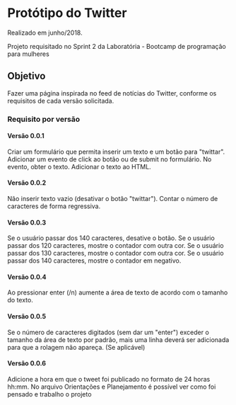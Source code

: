  # Protótipo do Twitter
Realizado em junho/2018.

Projeto requisitado no Sprint 2 da Laboratória - Bootcamp de programação para mulheres


## Objetivo
Fazer uma página inspirada no feed de notícias do Twitter, conforme os requisitos de cada versão solicitada.


### Requisito por versão

#### Versão 0.0.1
Criar um formulário que permita inserir um texto e um botão para "twittar".
Adicionar um evento de click ao botão ou de submit no formulário.
No evento, obter o texto.
Adicionar o texto ao HTML.

#### Versão 0.0.2
Não inserir texto vazio (desativar o botão "twittar").
Contar o número de caracteres de forma regressiva.

#### Versão 0.0.3
Se o usuário passar dos 140 caracteres, desative o botão.
Se o usuário passar dos 120 caracteres, mostre o contador com outra cor.
Se o usuário passar dos 130 caracteres, mostre o contador com outra cor.
Se o usuário passar dos 140 caracteres, mostre o contador em negativo.

#### Versão 0.0.4
Ao pressionar enter (/n) aumente a área de texto de acordo com o tamanho do texto.

#### Versão 0.0.5
Se o número de caracteres digitados (sem dar um "enter") exceder o tamanho da área de texto por padrão, mais uma linha deverá ser adicionada para que a rolagem não apareça. (Se aplicável)

#### Versão 0.0.6
Adicione a hora em que o tweet foi publicado no formato de 24 horas hh:mm.
No arquivo Orientações e Planejamento é possível ver como foi pensado e trabalho o projeto
